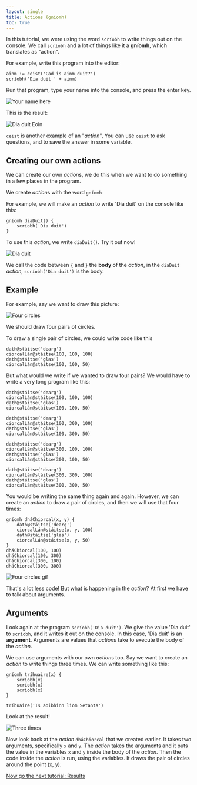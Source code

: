 ```yaml
---
layout: single
title: Actions (gníomh)
toc: true
---
```


In this tutorial, we were using the word `scríobh` to write things out on the console. We call `scríobh` and a lot of things like it a **gníomh**, which translates as "action".

For example, write this program into the editor:

```
ainm := ceist('Cad is ainm duit?')
scríobh('Dia duit ' + ainm)
```

Run that program, type your name into the console, and press the enter key.

![Your name here](/assets/images/teagaisc/teagaisc07.png)

This is the result:

![Dia duit Eoin](/assets/images/teagaisc/ainm.gif)

`ceist` is another example of an "*action*", You can use `ceist` to ask questions, and to save the answer in some variable.

## Creating our own actions

We can create our own *action*s, we do this when we want to do something in a few places in the program.

We create *action*s with the word `gníomh`

For example, we will make an *action* to write 'Dia duit' on the console like this:

```
gníomh diaDuit() {
    scríobh('Dia duit')
}
```

To use this *action*, we write `diaDuit()`. Try it out now!

![Dia duit](/assets/images/teagaisc/diaduit.gif)

We call the code between `{` and `}` the **body** of the *action*, in the `diaDuit` *action*, `scríobh('Dia duit')` is the body.

## Example

For example, say we want to draw this picture:

![Four circles](/assets/images/teagaisc/ceithreciorcal.png)

We should draw four pairs of circles.

To draw a single pair of circles, we could write code like this

```
dath@stáitse('dearg')
ciorcalLán@stáitse(100, 100, 100)
dath@stáitse('glas')
ciorcalLán@stáitse(100, 100, 50)
```

But what would we write if we wanted to draw four pairs? We would have to write a very long program like this:

```
dath@stáitse('dearg')
ciorcalLán@stáitse(100, 100, 100)
dath@stáitse('glas')
ciorcalLán@stáitse(100, 100, 50)

dath@stáitse('dearg')
ciorcalLán@stáitse(100, 300, 100)
dath@stáitse('glas')
ciorcalLán@stáitse(100, 300, 50)

dath@stáitse('dearg')
ciorcalLán@stáitse(300, 100, 100)
dath@stáitse('glas')
ciorcalLán@stáitse(300, 100, 50)

dath@stáitse('dearg')
ciorcalLán@stáitse(300, 300, 100)
dath@stáitse('glas')
ciorcalLán@stáitse(300, 300, 50)

```

You would be writing the same thing again and again. However, we can create an *action* to draw a pair of circles, and then we will use that four times:

```
gníomh dháChiorcal(x, y) {
    dath@stáitse('dearg')
    ciorcalLán@stáitse(x, y, 100)
    dath@stáitse('glas')
    ciorcalLán@stáitse(x, y, 50)
}
dháChiorcal(100, 100)
dháChiorcal(100, 300)
dháChiorcal(300, 100)
dháChiorcal(300, 300)
```

![Four circles gif](/assets/images/teagaisc/ceithreciorcal.gif)

That's a lot less code! But what is happening in the *action*? At first we have to talk about arguments.

## Arguments

Look again at the program `scríobh('Dia duit')`. We give the value 'Dia duit' to `scríobh`, and it writes it out on the console. In this case, 'Dia duit' is an **argument**. Arguments are values that *action*s take to execute the body of the *action*.

We can use arguments with our own *action*s too. Say we want to create an *action* to write things three times. We can write something like this:

```
gníomh tríhuaire(x) {
    scríobh(x)
    scríobh(x)
    scríobh(x)
}

tríhuaire('Is aoibhinn liom Setanta')
```

Look at the result!

![Three times](/assets/images/teagaisc/trihuaire.gif)

Now look back at the *action* `dháChiorcal` that we created earlier.
It takes two arguments, specifically `x` and `y`.
The *action* takes the arguments and it puts the value in the variables `x` and `y` inside the body of the *action*.
Then the code inside the *action* is run, using the variables. It draws the pair of circles around the point (x, y).

[Now go the next tutorial: Results](/english/06-torthai)
